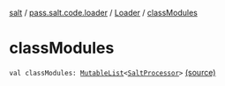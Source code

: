 [salt](../../index.md) / [pass.salt.code.loader](../index.md) / [Loader](index.md) / [classModules](./class-modules.md)

# classModules

`val classModules: `[`MutableList`](https://kotlinlang.org/api/latest/jvm/stdlib/kotlin.collections/-mutable-list/index.html)`<`[`SaltProcessor`](../../pass.salt.code.modules/-salt-processor/index.md)`>` [(source)](https://github.com/kurbaniec-tgm/salt/tree/master/code/loader/Loader.kt#L22)